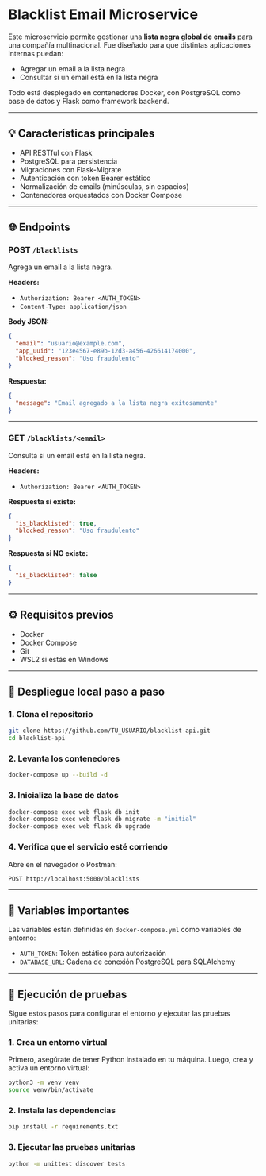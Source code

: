 # Blacklist Email Microservice

Este microservicio permite gestionar una **lista negra global de emails** para una compañía multinacional. Fue diseñado para que distintas aplicaciones internas puedan:

- Agregar un email a la lista negra
- Consultar si un email está en la lista negra

Todo está desplegado en contenedores Docker, con PostgreSQL como base de datos y Flask como framework backend.

---

## 💡 Características principales

- API RESTful con Flask
- PostgreSQL para persistencia
- Migraciones con Flask-Migrate
- Autenticación con token Bearer estático
- Normalización de emails (minúsculas, sin espacios)
- Contenedores orquestados con Docker Compose

---

## 🌐 Endpoints

### POST `/blacklists`
Agrega un email a la lista negra.

**Headers:**
- `Authorization: Bearer <AUTH_TOKEN>`
- `Content-Type: application/json`

**Body JSON:**
```json
{
  "email": "usuario@example.com",
  "app_uuid": "123e4567-e89b-12d3-a456-426614174000",
  "blocked_reason": "Uso fraudulento"
}
```

**Respuesta:**
```json
{
  "message": "Email agregado a la lista negra exitosamente"
}
```

---

### GET `/blacklists/<email>`
Consulta si un email está en la lista negra.

**Headers:**
- `Authorization: Bearer <AUTH_TOKEN>`

**Respuesta si existe:**
```json
{
  "is_blacklisted": true,
  "blocked_reason": "Uso fraudulento"
}
```

**Respuesta si NO existe:**
```json
{
  "is_blacklisted": false
}
```

---

## ⚙️ Requisitos previos
- Docker
- Docker Compose
- Git
- WSL2 si estás en Windows

---

## 🚀 Despliegue local paso a paso

### 1. Clona el repositorio
```bash
git clone https://github.com/TU_USUARIO/blacklist-api.git
cd blacklist-api
```

### 2. Levanta los contenedores
```bash
docker-compose up --build -d
```

### 3. Inicializa la base de datos
```bash
docker-compose exec web flask db init
docker-compose exec web flask db migrate -m "initial"
docker-compose exec web flask db upgrade
```

### 4. Verifica que el servicio esté corriendo
Abre en el navegador o Postman:
```
POST http://localhost:5000/blacklists
```

---

## 📓 Variables importantes

Las variables están definidas en `docker-compose.yml` como variables de entorno:

- `AUTH_TOKEN`: Token estático para autorización
- `DATABASE_URL`: Cadena de conexión PostgreSQL para SQLAlchemy

---

## 🧪 Ejecución de pruebas

Sigue estos pasos para configurar el entorno y ejecutar las pruebas unitarias:

### 1. Crea un entorno virtual
Primero, asegúrate de tener Python instalado en tu máquina. Luego, crea y activa un entorno virtual:

```bash
python3 -m venv venv
source venv/bin/activate 
```

### 2. Instala las dependencias
```bash
pip install -r requirements.txt
```

### 3. Ejecutar las pruebas unitarias
```bash
python -m unittest discover tests
```
